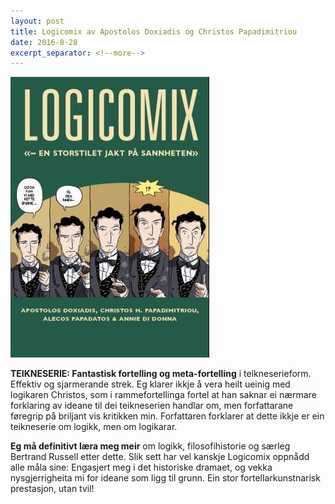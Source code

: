 ```yaml
---
layout: post
title: Logicomix av Apostolos Doxiadis og Christos Papadimitriou
date: 2016-8-28
excerpt_separator: <!--more-->
---
```


![Omslaget til Logicomix viser fem ruter frå ein teikneserie Bertrand Russell med teksten «Og da kan vi med rette spørre … vil den inneh- ?!»](/images/logicomix.jpg)

**TEIKNESERIE: Fantastisk fortelling og meta-fortelling** i teikneserieform. Effektiv og sjarmerande strek. Eg klarer ikkje å vera heilt ueinig med logikaren Christos, som i rammefortellinga fortel at han saknar ei nærmare forklaring av ideane til dei teikneserien handlar om, men forfattarane føregrip på briljant vis kritikken min. Forfattaren forklarer at dette ikkje er ein teikneserie om logikk, men om logikarar.

<!--more-->

**Eg må definitivt læra meg meir** om logikk, filosofihistorie og særleg Bertrand Russell etter dette. Slik sett har vel kanskje Logicomix oppnådd alle måla sine: Engasjert meg i det historiske dramaet, og vekka nysgjerrigheita mi for ideane som ligg til grunn. Ein stor fortellarkunstnarisk prestasjon, utan tvil!